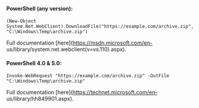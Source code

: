 #### PowerShell (any version):

  
  

    
    
    (New-Object System.Net.WebClient).DownloadFile("https://example.com/archive.zip", "C:\Windows\Temp\archive.zip")  
    

  
Full documentation [here](https://msdn.microsoft.com/en-
us/library/system.net.webclient\(v=vs.110\).aspx).  
  

#### PowerShell 4.0 &amp; 5.0:

  
  

    
    
    Invoke-WebRequest "https://example.com/archive.zip" -OutFile "C:\Windows\Temp\archive.zip"  
    

  
Full documentation [here](https://technet.microsoft.com/en-
us/library/hh849901.aspx).

